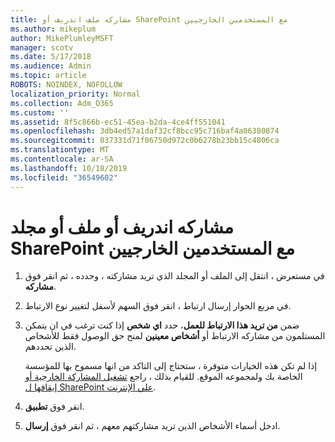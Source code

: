 ```yaml
---
title: مشاركه ملف اندريف أو SharePoint مع المستخدمين الخارجيين
ms.author: mikeplum
author: MikePlumleyMSFT
manager: scotv
ms.date: 5/17/2018
ms.audience: Admin
ms.topic: article
ROBOTS: NOINDEX, NOFOLLOW
localization_priority: Normal
ms.collection: Adm_O365
ms.custom: ''
ms.assetid: 8f5c866b-ec51-45ea-b2da-4ce4ff551041
ms.openlocfilehash: 3db4ed57a1daf32cf8bcc95c716baf4a06380874
ms.sourcegitcommit: 037331d71f06750d972c0b6278b23bb15c4806ca
ms.translationtype: MT
ms.contentlocale: ar-SA
ms.lasthandoff: 10/18/2019
ms.locfileid: "36549602"
---
```

# <a name="share-a-onedrive-or-sharepoint-file-or-folder-with-external-users"></a>مشاركه اندريف أو ملف أو مجلد SharePoint مع المستخدمين الخارجيين

1. في مستعرض ، انتقل إلى الملف أو المجلد الذي تريد مشاركته ، وحدده ، ثم انقر فوق **مشاركه**.
    
2. في مربع الحوار إرسال ارتباط ، انقر فوق السهم لأسفل لتغيير نوع الارتباط.
    
3. ضمن **من تريد هذا الارتباط للعمل**، حدد **اي شخص** إذا كنت ترغب في ان يتمكن المستلمون من مشاركه الارتباط أو **أشخاص معينين** لمنح حق الوصول فقط للأشخاص الذين تحددهم. 
    
    إذا لم تكن هذه الخيارات متوفرة ، ستحتاج إلى التاكد من انها مسموح بها للمؤسسة الخاصة بك ولمجموعه الموقع. للقيام بذلك ، راجع [تشغيل المشاركة الخارجية أو إيقافها ل SharePoint علي الإنترنت](https://go.microsoft.com/fwlink/?linkid=866426).
    
4. انقر فوق **تطبيق**.
    
5. ادخل أسماء الأشخاص الذين تريد مشاركتهم معهم ، ثم انقر فوق **إرسال**.
    

